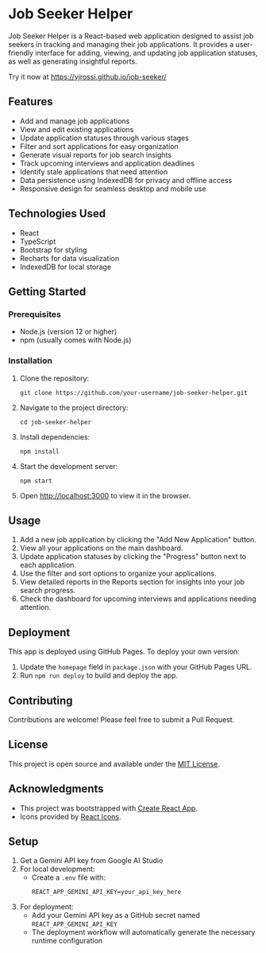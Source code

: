 # Job Seeker Helper

Job Seeker Helper is a React-based web application designed to assist job seekers in tracking and managing their job applications. It provides a user-friendly interface for adding, viewing, and updating job application statuses, as well as generating insightful reports.

Try it now at https://vjrossi.github.io/job-seeker/

## Features

- Add and manage job applications
- View and edit existing applications
- Update application statuses through various stages
- Filter and sort applications for easy organization
- Generate visual reports for job search insights
- Track upcoming interviews and application deadlines
- Identify stale applications that need attention
- Data persistence using IndexedDB for privacy and offline access
- Responsive design for seamless desktop and mobile use

## Technologies Used

- React
- TypeScript
- Bootstrap for styling
- Recharts for data visualization
- IndexedDB for local storage

## Getting Started

### Prerequisites

- Node.js (version 12 or higher)
- npm (usually comes with Node.js)

### Installation

1. Clone the repository:
   ```
   git clone https://github.com/your-username/job-seeker-helper.git
   ```

2. Navigate to the project directory:
   ```
   cd job-seeker-helper
   ```

3. Install dependencies:
   ```
   npm install
   ```

4. Start the development server:
   ```
   npm start
   ```

5. Open [http://localhost:3000](http://localhost:3000) to view it in the browser.

## Usage

1. Add a new job application by clicking the "Add New Application" button.
2. View all your applications on the main dashboard.
3. Update application statuses by clicking the "Progress" button next to each application.
4. Use the filter and sort options to organize your applications.
5. View detailed reports in the Reports section for insights into your job search progress.
6. Check the dashboard for upcoming interviews and applications needing attention.

## Deployment

This app is deployed using GitHub Pages. To deploy your own version:

1. Update the `homepage` field in `package.json` with your GitHub Pages URL.
2. Run `npm run deploy` to build and deploy the app.

## Contributing

Contributions are welcome! Please feel free to submit a Pull Request.

## License

This project is open source and available under the [MIT License](LICENSE).

## Acknowledgments

- This project was bootstrapped with [Create React App](https://github.com/facebook/create-react-app).
- Icons provided by [React Icons](https://react-icons.github.io/react-icons/).

## Setup

1. Get a Gemini API key from Google AI Studio
2. For local development:
   - Create a `.env` file with:
     ```
     REACT_APP_GEMINI_API_KEY=your_api_key_here
     ```
3. For deployment:
   - Add your Gemini API key as a GitHub secret named `REACT_APP_GEMINI_API_KEY`
   - The deployment workflow will automatically generate the necessary runtime configuration

